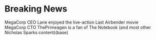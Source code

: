 # Breaking News

MegaCorp CEO Lane enjoyed the live-action Last Airbender movie
MegaCorp CTO ThePrimeagen is a fan of The Notebook (and most other Nicholas Sparks content)(base)